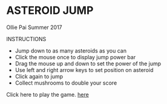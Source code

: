 # ASTEROID JUMP
Ollie Pai
Summer 2017

INSTRUCTIONS
- Jump down to as many asteroids as you can
- Click the mouse once to display jump power bar
- Drag the mouse up and down to set the power of the jump
- Use left and right arrow keys to set position on asteroid
- Click again to jump
- Collect mushrooms to double your score


Click here to play the game. [here](AsteroidJump.jar)
